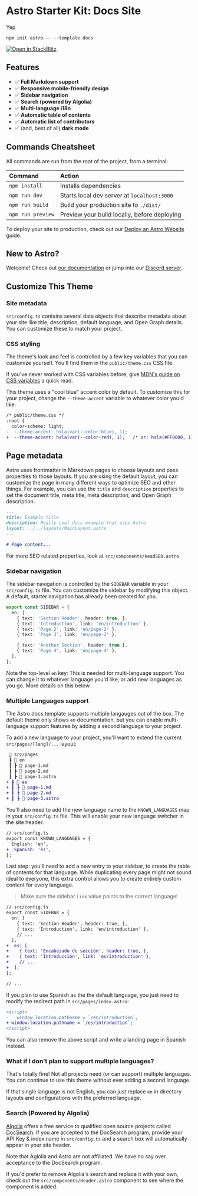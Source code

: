# Astro Starter Kit: Docs Site
Yep

```
npm init astro -- --template docs
```

[![Open in StackBlitz](https://developer.stackblitz.com/img/open_in_stackblitz.svg)](https://stackblitz.com/github/withastro/astro/tree/latest/examples/docs)

## Features

- ✅ **Full Markdown support**
- ✅ **Responsive mobile-friendly design**
- ✅ **Sidebar navigation**
- ✅ **Search (powered by Algolia)**
- ✅ **Multi-language i18n**
- ✅ **Automatic table of contents**
- ✅ **Automatic list of contributors**
- ✅ (and, best of all) **dark mode**

## Commands Cheatsheet

All commands are run from the root of the project, from a terminal:

| Command           | Action                                       |
|:----------------  |:-------------------------------------------- |
| `npm install`     | Installs dependencies                        |
| `npm run dev`     | Starts local dev server at `localhost:3000`  |
| `npm run build`   | Build your production site to `./dist/`      |
| `npm run preview` | Preview your build locally, before deploying |

To deploy your site to production, check out our [Deploy an Astro Website](https://docs.astro.build/guides/deploy) guide.

## New to Astro?

Welcome! Check out [our documentation](https://github.com/withastro/astro) or jump into our [Discord server](https://astro.build/chat).


## Customize This Theme

### Site metadata

`src/config.ts` contains several data objects that describe metadata about your site like title, description, default language, and Open Graph details. You can customize these to match your project.
### CSS styling

The theme's look and feel is controlled by a few key variables that you can customize yourself. You'll find them in the `public/theme.css` CSS file.

If you've never worked with CSS variables before, give [MDN's guide on CSS variables](https://developer.mozilla.org/en-US/docs/Web/CSS/Using_CSS_custom_properties) a quick read.

This theme uses a "cool blue" accent color by default. To customize this for your project, change the `--theme-accent` variable to whatever color you'd like:

```diff
/* public/theme.css */
:root {
  color-scheme: light;
-  --theme-accent: hsla(var(--color-blue), 1);
+  --theme-accent: hsla(var(--color-red), 1);   /* or: hsla(#FF0000, 1); */
```

## Page metadata

Astro uses frontmatter in Markdown pages to choose layouts and pass properties to those layouts. If you are using the default layout, you can customize the page in many different ways to optimize SEO and other things. For example, you can use the `title` and `description` properties to set the document title, meta title, meta description, and Open Graph description.

```markdown
---
title: Example title
description: Really cool docs example that uses Astro
layout: ../../layouts/MainLayout.astro
---

# Page content...
```

For more SEO related properties, look at `src/components/HeadSEO.astro`


### Sidebar navigation

The sidebar navigation is controlled by the `SIDEBAR` variable in your `src/config.ts` file. You can customize the sidebar by modifying this object. A default, starter navigation has already been created for you.

```ts
export const SIDEBAR = {
  en: [
    { text: 'Section Header', header: true, },
    { text: 'Introduction', link: 'en/introduction' },
    { text: 'Page 2', link: 'en/page-2' },
    { text: 'Page 3', link: 'en/page-3' },

    { text: 'Another Section', header: true },
    { text: 'Page 4', link: 'en/page-4' },
  ],
};
```

Note the top-level `en` key: This is needed for multi-language support. You can change it to whatever language you'd like, or add new languages as you go. More details on this below.

### Multiple Languages support

The Astro docs template supports multiple langauges out of the box. The default theme only shows `en` documentation, but you can enable multi-language support features by adding a second language to your project.

To add a new language to your project, you'll want to extend the current `src/pages/[lang]/...` layout:

```diff
 📂 src/pages
 ┣ 📂 en
 ┃ ┣ 📜 page-1.md
 ┃ ┣ 📜 page-2.md
 ┃ ┣ 📜 page-3.astro
+ ┣ 📂 es
+ ┃ ┣ 📜 page-1.md
+ ┃ ┣ 📜 page-2.md
+ ┃ ┣ 📜 page-3.astro
```

You'll also need to add the new language name to the `KNOWN_LANGUAGES` map in your `src/config.ts` file. This will enable your new language switcher in the site header.

```diff
// src/config.ts
export const KNOWN_LANGUAGES = {
  English: 'en',
+  Spanish: 'es',
};
```

Last step: you'll need to add a new entry to your sidebar, to create the table of contents for that language. While duplicating every page might not sound ideal to everyone, this extra control allows you to create entirely custom content for every language.

> Make sure the sidebar `link` value points to the correct language!

```diff
// src/config.ts
export const SIDEBAR = {
  en: [
    { text: 'Section Header', header: true, },
    { text: 'Introduction', link: 'en/introduction' },
    // ...
  ],
+  es: [
+    { text: 'Encabezado de sección', header: true, },
+    { text: 'Introducción', link: 'es/introduction' },
+    // ...
+  ],
};

// ...
```

If you plan to use Spanish as the the default language, you just need to modify the redirect path in `src/pages/index.astro`:

```diff
<script>
-	window.location.pathname = `/en/introduction`;
+ window.location.pathname = `/es/introduction`;
</script>
```

You can also remove the above script and write a landing page in Spanish instead.

### What if I don't plan to support multiple languages?

That's totally fine! Not all projects need (or can support) multiple languages. You can continue to use this theme without ever adding a second language.

If that single language is not English, you can just replace `en` in directory layouts and configurations with the preferred language.

### Search (Powered by Algolia)

[Algolia](https://www.algolia.com/) offers a free service to qualified open source projects called [DocSearch](https://docsearch.algolia.com/). If you are accepted to the DocSearch program, provide your API Key & index name in `src/config.ts` and a search box will automatically appear in your site header.

Note that Aglolia and Astro are not affiliated. We have no say over acceptance to the DocSearch program.

If you'd prefer to remove Algolia's search and replace it with your own, check out the `src/components/Header.astro` component to see where the component is added.
